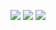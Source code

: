 <p align="center">
  <img src ="https://github-readme-stats.vercel.app/api?username=abdallah-moh&show_icons=true&count_private=true&theme=darcula&hide_border=true&hide=issues,contribs&bg_color=00000000">
  <img src ="https://github-readme-stats.vercel.app/api/top-langs/?username=abdallah-moh&layout=compact&hide_border=true&theme=darcula&bg_color=00000000&langs_count=6&hide=jupyter%20notebook,tex,css,php">
  <img src ="https://github-readme-streak-stats.herokuapp.com?user=abdallah-moh&theme=darcula&hide_border=true&background=FFFFFF00">
</p>
